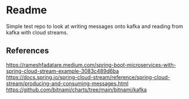 # Readme

Simple test repo to look at writing messages onto kafka and reading from kafka with cloud streams.

## References

https://rameshfadatare.medium.com/spring-boot-microservices-with-spring-cloud-stream-example-3083c489d6ba
https://docs.spring.io/spring-cloud-stream/reference/spring-cloud-stream/producing-and-consuming-messages.html
https://github.com/bitnami/charts/tree/main/bitnami/kafka